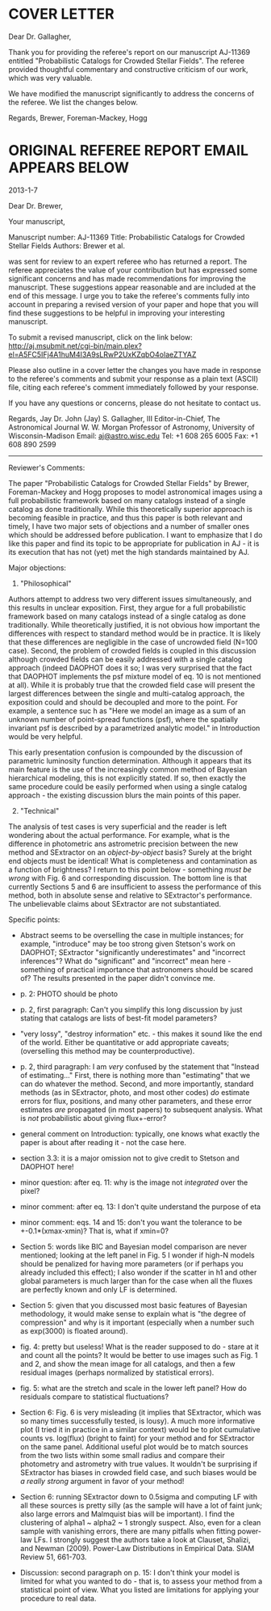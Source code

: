 COVER LETTER
============

Dear Dr. Gallagher,

Thank you for providing the referee's report on our manuscript AJ-11369
entitled "Probabilistic Catalogs for Crowded Stellar Fields". The
referee provided thoughtful commentary and constructive criticism of our
work, which was very valuable.

We have modified the manuscript significantly to address the concerns
of the referee. We list the changes below.




Regards,
Brewer, Foreman-Mackey, Hogg



ORIGINAL REFEREE REPORT EMAIL APPEARS BELOW
===========================================

2013-1-7

Dear Dr. Brewer,

Your manuscript,

Manuscript number: AJ-11369
Title: Probabilistic Catalogs for Crowded Stellar Fields
Authors: Brewer et al.

was sent for review to an expert referee who has returned a report. The referee appreciates the value of your contribution but has expressed some significant concerns and has made recommendations for improving the manuscript. These suggestions appear reasonable and are included at the end of this message. I urge you to take the referee's comments fully into account in preparing a revised version of your paper and hope that you will find these suggestions to be helpful in improving your interesting manuscript.

To submit a revised manuscript, click on the link below:
<http://aj.msubmit.net/cgi-bin/main.plex?el=A5FC5IFj4A1huM4I3A9sLRwP2UxKZqbO4olaeZTYAZ>

Please also outline in a cover letter the changes you have made in response to the referee's comments and submit your response as a plain text (ASCII) file, citing each referee's comment immediately followed by your response.

If you have any questions or concerns, please do not hesitate to contact us.

Regards,
Jay
Dr. John (Jay) S. Gallagher, III
Editor-in-Chief, The Astronomical Journal
W. W. Morgan Professor of Astronomy, University of Wisconsin-Madison
Email: aj@astro.wisc.edu
Tel: +1 608 265 6005
Fax: +1 608 890 2599
__________

Reviewer's Comments:

The paper "Probabilistic Catalogs for Crowded Stellar Fields" by Brewer, Foreman-Mackey and Hogg proposes to model astronomical images using a full probabilistic framework based on many catalogs instead of a single catalog as done traditionally. While this theoretically superior approach is becoming feasible in practice, and thus this paper is both relevant and timely, I have two major sets of objections and a number of smaller ones which should be addressed before publication. I want to emphasize that I do like this paper and find its topic to be appropriate for publication in AJ - it is its execution that has not (yet) met the high standards maintained by AJ.

Major objections:

1) "Philosophical"

Authors attempt to address two very different issues simultaneously, and this results in unclear exposition. First, they argue for a full probabilistic framework based on many catalogs instead of a single catalog as done traditionally. While theoretically justified, it is not obvious how important the differences with respect to standard method would be in practice. It is likely that these differences are negligible in the case of uncrowded field (N=100 case). Second, the problem of crowded fields is coupled in this discussion although crowded fields can be easily addressed with a single catalog approach (indeed DAOPHOT does it so; I was very surprised that the fact that DAOPHOT implements the psf mixture model of eq. 10 is not mentioned at all). While it is probably true that the crowded field case will present the largest differences between the single and multi-catalog approach, the exposition could and should be decoupled and more to the point. For example, a sentence suc
h as
"Here we model an image as a sum of an unknown number of point-spread functions (psf), where the spatially invariant psf is described by a parametrized analytic model." in Introduction would be very helpful.

This early presentation confusion is compounded by the discussion of parametric luminosity function determination. Although it appears that its main feature is the use of the increasingly common method of Bayesian hierarchical modeling, this is not explicitly stated. If so, then exactly the same procedure could be easily performed when using a single catalog approach - the existing discussion blurs the main points of this paper.

 2) "Technical"

The analysis of test cases is very superficial and the reader is left wondering about the actual performance. For example, what is the difference in photometric ans astrometric precision between the new method and SExtractor on an *object-by-object* basis? Surely at the bright end objects must be identical! What is completeness and contamination as a function of brightness? I return to this point below - something *must be wrong* with Fig. 6 and corresponding discussion. The bottom line is that currently Sections 5 and 6 are insufficient to assess the performance of this method, both in absolute sense and relative to SExtractor's performance. The unbelievable claims about SExtractor are not substantiated.

 Specific points:

- Abstract seems to be overselling the case in multiple instances; for example, "introduce" may be too strong given Stetson's work on DAOPHOT; SExtractor "significantly underestimates" and "incorrect inferences"? What do "significant" and "incorrect" mean here - something of practical importance that astronomers should be scared of? The results presented in the paper didn't convince me.

- p. 2: PHOTO should be photo

- p. 2, first paragraph: Can't you simplify this long discussion by just stating that catalogs are lists of best-fit model parameters?

- "very lossy", "destroy information" etc. - this makes it sound like the end of the world. Either be quantitative or add appropriate caveats; (overselling this method may be counterproductive).

- p. 2, third paragraph: I am *very* confused by the statement that "Instead of estimating..." First, there is nothing more than "estimating" that we can do whatever the method. Second, and more importantly, standard methods (as in SExtractor, photo, and most other codes) *do* estimate errors for flux, positions, and many other parameters, and these error estimates *are* propagated (in most papers) to subsequent analysis. What is *not* probabilistic about giving flux+-error?

- general comment on Introduction: typically, one knows what exactly the paper is about after reading it - not the case here.

- section 3.3: it is a major omission not to give credit to Stetson and DAOPHOT here!

- minor question: after eq. 11: why is the image not *integrated* over the pixel?

- minor comment: after eq. 13: I don't quite understand the purpose of eta

- minor comment: eqs. 14 and 15: don't you want the tolerance to be +-0.1*(xmax-xmin)? That is, what if xmin=0?

- Section 5: words like BIC and Bayesian model comparison are never mentioned; looking at the left panel in Fig. 5 I wonder if high-N models should be penalized for having more parameters (or if perhaps you already included this effect); I also wonder if the scatter in h1 and other global parameters is much larger than for the case when all the fluxes are perfectly known and only LF is determined.

- Section 5: given that you discussed most basic features of Bayesian methodology, it would make sense to explain what is "the degree of compression" and why is it important (especially when a number such as exp(3000) is floated around).

- fig. 4: pretty but useless! What is the reader supposed to do - stare at it and count all the points? It would be better to use images such as Fig. 1 and 2, and show the mean image for all catalogs, and then a few residual images (perhaps normalized by statistical errors).

- fig. 5: what are the stretch and scale in the lower left panel? How do residuals compare to statistical fluctuations?

- Section 6: Fig. 6 is very misleading (it implies that SExtractor, which was so many times successfully tested, is lousy). A much more informative plot (I tried it in practice in a similar context) would be to plot cumulative counts vs. log(flux) (bright to faint) for your method and for SExtractor on the same panel. Additional useful plot would be to match sources from the two lists within some small radius and compare their photometry and astrometry with true values. It wouldn't be surprising if SExtractor has biases in crowded field case, and such biases would be *a really strong* argument in favor of your method!

- Section 6: running SExtractor down to 0.5sigma and computing LF with all these sources is pretty silly (as the sample will have a lot of faint junk; also large errors and Malmquist bias will be important). I find the clustering of alpha1 ~ alpha2 ~ 1 strongly suspect. Also, even for a clean sample with vanishing errors, there are many pitfalls when fitting power-law LFs. I strongly suggest the authors take a look at Clauset, Shalizi, and Newman (2009). Power-Law Distributions in Empirical Data. SIAM Review 51, 661-703.

- Discussion: second paragraph on p. 15: I don't think your model is limited for what you wanted to do - that is, to assess your method from a statistical point of view. What you listed are limitations for applying your procedure to real data.

